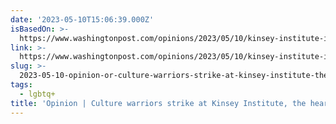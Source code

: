 ```yaml
---
date: '2023-05-10T15:06:39.000Z'
isBasedOn: >-
  https://www.washingtonpost.com/opinions/2023/05/10/kinsey-institute-indiana-legislature-state-funds/
link: >-
  https://www.washingtonpost.com/opinions/2023/05/10/kinsey-institute-indiana-legislature-state-funds/
slug: >-
  2023-05-10-opinion-or-culture-warriors-strike-at-kinsey-institute-the-heart-of-sex-res
tags:
  - lgbtq+
title: 'Opinion | Culture warriors strike at Kinsey Institute, the heart of sex res'
---
```



